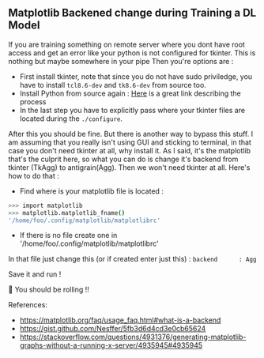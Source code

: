 ## Matplotlib Backened change during Training a DL Model

If you are training something on remote server where you dont have root access and get an error like your python is not configured for tkinter.
This is nothing but maybe somewhere in your pipe
Then you're options are :
* First install tkinter, note that since you do not have sudo priviledge, you have to install `tcl8.6-dev` and  `tk8.6-dev` from source too.
* Install Python from source again : [Here](https://passingcuriosity.com/2015/installing-python-from-source/) is a great link describing the process 
* In the last step you have to explicitly pass where your tkinter files are located during the `./configure`.

After this you should be fine. But there is another way to bypass this stuff.
I am assuming that you really isn't using GUI and sticking to terminal, in that case you don't need tkinter at all, why install it.
As I said, it's the matplotlib that's the culprit here, so what you can do is change it's backend from tkinter (TkAgg) to antigrain(Agg).
Then we won't need tkinter at all.
Here's how to do that :
* Find where is your matplotlib file is located :
```sh
>>> import matplotlib
>>> matplotlib.matplotlib_fname()
'/home/foo/.config/matplotlib/matplotlibrc'
```
* If there is no file create one in '/home/foo/.config/matplotlib/matplotlibrc'

In that file just change this (or if created enter just this) : `backend      : Agg`

Save it and run !

:tada:
You should be rolling !!
  









References:
* https://matplotlib.org/faq/usage_faq.html#what-is-a-backend
* https://gist.github.com/Nesffer/5fb3d6d4cd3e0cb65624
* https://stackoverflow.com/questions/4931376/generating-matplotlib-graphs-without-a-running-x-server/4935945#4935945
